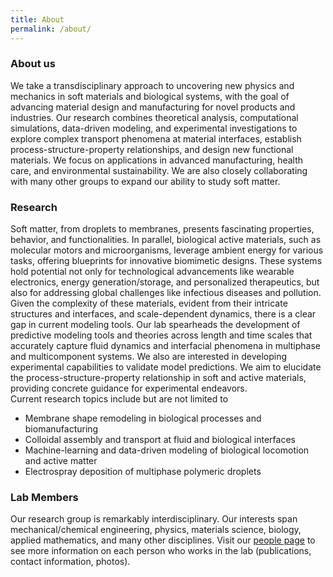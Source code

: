 ```yaml
---
title: About
permalink: /about/
---
```


### About us
We take a transdisciplinary approach to uncovering new physics and mechanics in soft materials and biological systems, with the goal of advancing material design and manufacturing for novel products and industries. Our research combines theoretical analysis, computational simulations, data-driven modeling, and experimental investigations to explore complex transport phenomena at material interfaces, establish process-structure-property relationships, and design new functional materials. We focus on applications in advanced manufacturing, health care, and environmental sustainability. We are also closely collaborating with many other groups to expand our ability to study soft matter.

### Research
Soft matter, from droplets to membranes, presents fascinating properties, behavior, and functionalities. In parallel, biological active materials, such as molecular motors and microorganisms, leverage ambient energy for various tasks, offering blueprints for innovative biomimetic designs. These systems hold potential not only for technological advancements like wearable electronics, energy generation/storage, and personalized therapeutics, but also for addressing global challenges like infectious diseases and pollution. Given the complexity of these materials, evident from their intricate structures and interfaces, and scale-dependent dynamics, there is a clear gap in current modeling tools. Our lab spearheads the development of predictive modeling tools and theories across length and time scales that accurately capture fluid dynamics and interfacial phenomena in multiphase and multicomponent systems. We also are interested in developing experimental capabilities to  validate model predictions. We aim to elucidate the process-structure-property relationship in soft and active materials, providing concrete guidance for experimental endeavors.<br>
Current research topics include but are not limited to 
- Membrane shape remodeling in biological processes and biomanufacturing
- Colloidal assembly and transport at fluid and biological interfaces
- Machine-learning and data-driven modeling of biological locomotion and active matter
- Electrospray deposition of multiphase polymeric droplets


### Lab Members

Our research group is remarkably interdisciplinary. Our interests span mechanical/chemical engineering, physics, materials science, biology, applied mathematics, and many other disciplines. Visit our [people page](http://sail-yong.github.io/people/) to see more information on each person who works in the lab (publications, contact information, photos).
